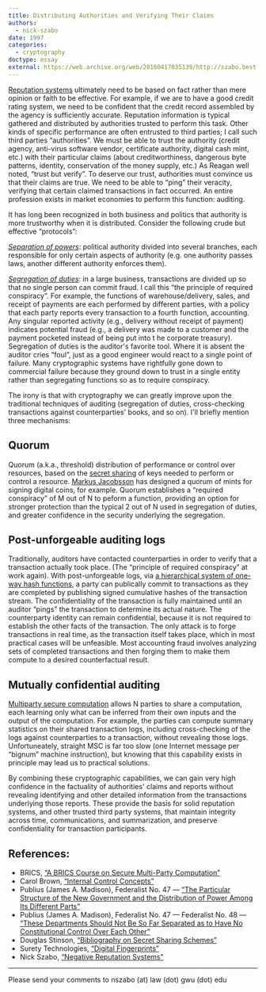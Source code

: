 ```yaml
---
title: Distributing Authorities and Verifying Their Claims
authors:
  - nick-szabo
date: 1997
categories:
  - cryptography
doctype: essay
external: https://web.archive.org/web/20160417035139/http://szabo.best.vwh.net/authorities.html
---
```


[Reputation systems](/negative-reputations/) ultimately need to be based on fact rather than mere opinion or faith to be effective. For example, if we are to have a good credit rating system, we need to be confident that the credit record assembled by the agency is sufficiently accurate. Reputation information is typical gathered and distributed by authorities trusted to perform this task. Other kinds of specific performance are often entrusted to third parties; I call such third parties &ldquo;authorities&rdquo;. We must be able to trust the authority (credit agency, anti-virus software vendor, certificate authority, digital cash mint, etc.) with their particular claims (about creditworthiness, dangerous byte patterns, identity, conservation of the money supply, etc.) As Reagan well noted, &ldquo;trust but verify&rdquo;. To deserve our trust, authorities must convince us that their claims are true. We need to be able to &ldquo;ping&rdquo; their veracity, verifying that certain claimed transactions in fact occurred. An entire profession exists in market economies to perform this function: auditing.

It has long been recognized in both business and politics that authority is more trustworthy when it is distributed. Consider the following crude but effective &ldquo;protocols&rdquo;:

_[Separation of powers](https://avalon.law.yale.edu/18th_century/fed47.asp)_: political authority divided into several branches, each responsible for only certain aspects of authority (e.g. one authority passes laws, another different authority enforces them).

_[Segregation of duties](https://web.archive.org/web/19990427063637/http://www.bus.orst.edu/faculty/brownc/lectures/controls/control1.htm)_: in a large business, transactions are divided up so that no single person can commit fraud. I call this &ldquo;the principle of required conspiracy&rdquo;. For example, the functions of warehouse/delivery, sales, and receipt of payments are each performed by different parties, with a policy that each party reports every transaction to a fourth function, accounting. Any singular reported activity (e.g., delivery without receipt of payment) indicates potential fraud (e.g., a delivery was made to a customer and the payment pocketed instead of being put into t he corporate treasury). Segregation of duties is the auditor's favorite tool. Where it is absent the auditor cries &ldquo;foul&rdquo;, just as a good engineer would react to a single point of failure. Many cryptographic systems have rightfully gone down to commercial failure because they ground down to trust in a single entity rather than segregating functions so as to require conspiracy.

The irony is that with cryptography we can greatly improve upon the traditional techniques of auditing (segregation of duties, cross-checking transactions against counterparties' books, and so on). I'll briefly mention three mechanisms:

## Quorum

Quorum (a.k.a., threshold) distribution of performance or control over resources, based on the [secret sharing](https://web.archive.org/web/19990423083549/http://cacr.math.uwaterloo.ca/%7Edstinson/ssbib.html) of keys needed to perform or control a resource. [Markus Jacobsson](https://web.archive.org/web/20120113024315/http://cseweb.ucsd.edu/users/markus/) has designed a quorum of mints for signing digital coins, for example. Quorum establishes a &ldquo;required conspiracy&rdquo; of M out of N to peform a function, providing an option for stronger protection than the typical 2 out of N used in segregation of duties, and greater confidence in the security underlying the segregation.

<h2 id="post-unforgeable-auditing-logs">Post-unforgeable auditing logs</h2>

Traditionally, auditors have contacted counterparties in order to verify that a transaction actually took place. (The &ldquo;principle of required conspiracy&rdquo; at work again). With post-unforgeable logs, via [a hierarchical system of one-way hash functions](https://web.archive.org/web/20160417035139/https://web.archive.org/web/19980218081923/http://www.surety.com/howfiles/detail3.html), a party can publically commit to transactions as they are completed by publishing signed cumulative hashes of the transaction stream. The confidentiality of the transaction is fully maintained until an auditor &ldquo;pings&rdquo; the transaction to determine its actual nature. The counterparty identity can remain confidential, because it is not required to establish the other facts of the transaction. The only attack is to forge transactions in real time, as the transaction itself takes place, which in most practical cases will be unfeasible. Most accounting fraud involves analyzing sets of completed transactions and then forging them to make them compute to a desired counterfactual result.

<h2 id="mutually-confidential-auditing">Mutually confidential auditing</h2>

[Multiparty secure computation](https://web.archive.org/web/19981202092848/http://harvest.transarc.com/afs/transarc.com/public/beaver/html/research/publications/biblio.html#mpp) allows N parties to share a computation, each learning only what can be inferred from their own inputs and the output of the computation. For example, the parties can compute summary statistics on their shared transaction logs, including cross-checking of the logs against counterparties to a transaction, without revealing those logs. Unfortuneately, straight MSC is far too slow (one Internet message per &ldquo;bignum&rdquo; machine instruction), but knowing that this capability exists in principle may lead us to practical solutions.

By combining these cryptographic capabilities, we can gain very high confidence in the factuality of authorities' claims and reports without revealing identifying and other detailed information from the transactions underlying those reports. These provide the basis for solid reputation systems, and other trusted third party systems, that maintain integrity across time, communications, and summarization, and preserve confidentiality for transaction participants.

## References:

<ul class="references">
  <li>BRICS, <a href="https://web.archive.org/web/20160417035139/http://www.brics.aau.dk/BRICS/Activities/95/SecMultComp/index.html">&ldquo;A BRICS Course on Secure Multi-Party Computation&rdquo;</a></li>

  <li>Carol Brown, <a href="https://web.archive.org/web/19970808205719/http://www.bus.orst.edu/faculty/brownc/lectures/controls/control1.htm">&ldquo;Internal Control Concepts&rdquo;</a></li>

  <li>Publius (James A. Madison), Federalist No. 47 — <a href="https://avalon.law.yale.edu/18th_century/fed47.asp">&ldquo;The Particular Structure of the New Government and the Distribution of Power Among Its Different Parts&rdquo;</a></li>

  <li>Publius (James A. Madison), Federalist No. 47 — Federalist No. 48 — <a href="https://avalon.law.yale.edu/18th_century/fed48.asp">&ldquo;These Departments Should Not Be So Far Separated as to Have No Constitutional Control Over Each Other&rdquo;</a></li>

  <li>Douglas Stinson, <a href="https://web.archive.org/web/19990423083549/http://cacr.math.uwaterloo.ca/%7Edstinson/ssbib.html">&ldquo;Bibliography on Secret Sharing Schemes&rdquo;</a></li>

  <li>Surety Technologies, <a href="https://web.archive.org/web/20160417035139/https://web.archive.org/web/19980218081923/http://www.surety.com/howfiles/detail3.html">&ldquo;Digital Fingerprints&rdquo;</a></li>

  <li>Nick Szabo, <a href="/negative-reputations/">&ldquo;Negative Reputation Systems&rdquo;</a></li>
</ul>

---

Please send your comments to nszabo (at) law (dot) gwu (dot) edu
